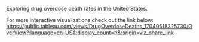 Exploring drug overdose death rates in the United States.

For more interactive visualizations check out the link below:
https://public.tableau.com/views/DrugOverdoseDeaths_17040518325730/OverView?:language=en-US&:display_count=n&:origin=viz_share_link
